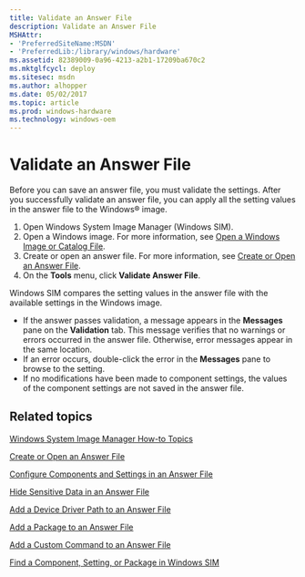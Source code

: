 ```yaml
---
title: Validate an Answer File
description: Validate an Answer File
MSHAttr:
- 'PreferredSiteName:MSDN'
- 'PreferredLib:/library/windows/hardware'
ms.assetid: 82389009-0a96-4213-a2b1-17209ba670c2
ms.mktglfcycl: deploy
ms.sitesec: msdn
ms.author: alhopper
ms.date: 05/02/2017
ms.topic: article
ms.prod: windows-hardware
ms.technology: windows-oem
---
```

# Validate an Answer File

Before you can save an answer file, you must validate the settings. After you successfully validate an answer file, you can apply all the setting values in the answer file to the Windows® image.

1. Open Windows System Image Manager (Windows SIM).
1. Open a Windows image. For more information, see [Open a Windows Image or Catalog File](open-a-windows-image-or-catalog-file.md).
1. Create or open an answer file. For more information, see [Create or Open an Answer File](create-or-open-an-answer-file.md).
1. On the **Tools** menu, click **Validate Answer File**.

Windows SIM compares the setting values in the answer file with the available settings in the Windows image.

* If the answer passes validation, a message appears in the **Messages** pane on the **Validation** tab. This message verifies that no warnings or errors occurred in the answer file. Otherwise, error messages appear in the same location.
* If an error occurs, double-click the error in the **Messages** pane to browse to the setting.
* If no modifications have been made to component settings, the values of the component settings are not saved in the answer file.

## Related topics

[Windows System Image Manager How-to Topics](windows-system-image-manager-how-to-topics.md)

[Create or Open an Answer File](create-or-open-an-answer-file.md)

[Configure Components and Settings in an Answer File](configure-components-and-settings-in-an-answer-file.md)

[Hide Sensitive Data in an Answer File](hide-sensitive-data-in-an-answer-file.md)

[Add a Device Driver Path to an Answer File](add-a-device-driver-path-to-an-answer-file.md)

[Add a Package to an Answer File](add-a-package-to-an-answer-file.md)

[Add a Custom Command to an Answer File](add-a-custom-command-to-an-answer-file.md)

[Find a Component, Setting, or Package in Windows SIM](find-a-component-setting-or-package-in-windows-sim.md)